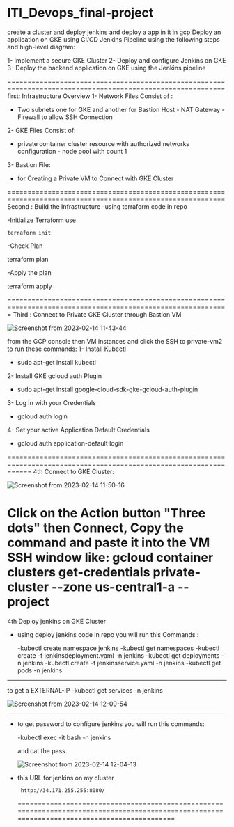 # ITI_Devops_final-project
create a cluster and deploy jenkins and deploy a app in it in gcp
Deploy an application on GKE using CI/CD Jenkins Pipeline using the following steps and high-level diagram:


1- Implement a secure GKE Cluster
2- Deploy and configure Jenkins on GKE
3- Deploy the backend application on GKE using the Jenkins pipeline

============================================================================================================
first: Infrastructure Overview
1- Network Files Consist of :
- Two subnets one for GKE and another for Bastion Host   - NAT Gateway    - Firewall to allow SSH Connection

2- GKE Files Consist of:
-  private container cluster resource with authorized networks configuration   - node pool with count 1 


3- Bastion File: 
 - for Creating a Private VM to Connect with GKE Cluster
 
 ============================================================================================================
 Second : Build the Infrastructure
 -using terraform code in repo 
 
 -Initialize Terraform use 
 
    terraform init
    
 -Check Plan
 
   terraform plan
   
 -Apply the plan
 
   terraform apply
   
=============================================================================================================
Third : Connect to Private GKE Cluster through Bastion VM

![Screenshot from 2023-02-14 11-43-44](https://user-images.githubusercontent.com/119006761/218698339-3079cfec-d152-4793-bd88-6cb4abfe0388.png)




 from the GCP console then VM instances and click the SSH to private-vm2 to run these commands:
 1- Install Kubectl
 
   - sudo apt-get install kubectl
   
 2-  Install GKE gcloud auth Plugin
 
   - sudo apt-get install google-cloud-sdk-gke-gcloud-auth-plugin
   
 3- Log in with your Credentials
 
   - gcloud auth login
   
 4-  Set your active Application Default Credentials
 
   - gcloud auth application-default login
   
 ==================================================================================================================
 4th Connect to GKE Cluster:
 
 
 ![Screenshot from 2023-02-14 11-50-16](https://user-images.githubusercontent.com/119006761/218700034-76229083-abd7-431c-a0b9-f3db22de0141.png)


 Click on the Action button "Three dots" then Connect, Copy the command and paste it into the VM SSH window
 like:
 gcloud container clusters get-credentials private-cluster --zone us-central1-a --project <Your-Project-ID>
 ===================================================================================================================
 4th Deploy jenkins on GKE Cluster
  - using deploy jenkins code in repo you will run this Commands :
  
     -kubectl create namespace jenkins
     -kubectl get namespaces
     -kubectl create -f jenkinsdeployment.yaml -n jenkins
     -kubectl get deployments -n jenkins
     -kubectl create -f jenkinsservice.yaml -n jenkins
     -kubectl get pods -n jenkins
  -------------------------------------------------------------------------------------------------------------------
  to get a EXTERNAL-IP 
  -kubectl get services -n jenkins
  
  ![Screenshot from 2023-02-14 12-09-54](https://user-images.githubusercontent.com/119006761/218705065-553fb5be-baf8-4266-996f-35054d7c929f.png)

  -------------------------------------------------------------------------------------------------------------------   
   - to get password to configure jenkins you will run this commands:
   
     -kubectl exec -it <name-of-pod> bash -n jenkins
     
     and cat the pass.
     
     ![Screenshot from 2023-02-14 12-04-13](https://user-images.githubusercontent.com/119006761/218703505-a8777259-be11-4d2a-9e83-e897c1ad597e.png)

- this URL for jenkins on my cluster


       http://34.171.255.255:8080/
       
   =============================================================================================================================================    
       
     
    
 
 
 
